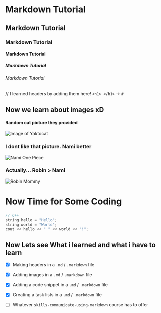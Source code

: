 # Markdown Tutorial
## Markdown Tutorial
### Markdown Tutorial
#### Markdown Tutorial
##### Markdown Tutorial
###### Markdown Tutorial

// I learned headers by adding them here! `<h1> </h1>` -> `#`


## Now we learn about images xD
#### Random cat picture they provided
![Image of Yaktocat](https://octodex.github.com/images/yaktocat.png)

### I dont like that picture. Nami better
![Nami One Piece](https://static1.cbrimages.com/wordpress/wp-content/uploads/2022/09/One-Piece-Nami.jpg)

### Actually... Robin > Nami
![Robin Mommy](https://static0.gamerantimages.com/wordpress/wp-content/uploads/2022/04/nico-robin-one-piece-most-underrated.jpg)



# Now Time for Some Coding

``` C++
// C++
string hello = "Hello";
string world = "World";
cout << hello << " " << world << "!";
```

## Now Lets see What i learned and what i have to learn
- [x] Making headers in a `.md` / `.markdown` file
- [x] Adding images in a `.md` / `.markdown` file
- [x] Adding a code snippet in a `.md` / `.markdown` file
- [x] Creating a task lists in a `.md` / `.markdown` file
- [ ] Whatever `skills-communicate-using-markdown` course has to offer

